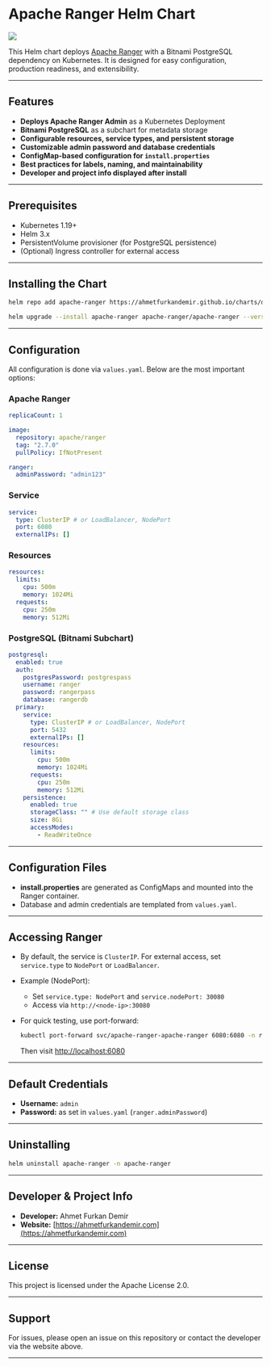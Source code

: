 # Apache Ranger Helm Chart

![](https://ranger.apache.org/ranger-logo.svg)

This Helm chart deploys [Apache Ranger](https://ranger.apache.org/) with a Bitnami PostgreSQL dependency on Kubernetes. It is designed for easy configuration, production readiness, and extensibility.

---

## Features

- **Deploys Apache Ranger Admin** as a Kubernetes Deployment
- **Bitnami PostgreSQL** as a subchart for metadata storage
- **Configurable resources, service types, and persistent storage**
- **Customizable admin password and database credentials**
- **ConfigMap-based configuration for `install.properties`**
- **Best practices for labels, naming, and maintainability**
- **Developer and project info displayed after install**

---

## Prerequisites

- Kubernetes 1.19+
- Helm 3.x
- PersistentVolume provisioner (for PostgreSQL persistence)
- (Optional) Ingress controller for external access

---

## Installing the Chart

```sh
helm repo add apache-ranger https://ahmetfurkandemir.github.io/charts/demir-open-source/apache-ranger/

helm upgrade --install apache-ranger apache-ranger/apache-ranger --version 0.1.0 -n apache-ranger --create-namespace
```
---

## Configuration

All configuration is done via `values.yaml`. Below are the most important options:

### Apache Ranger

```yaml
replicaCount: 1

image:
  repository: apache/ranger
  tag: "2.7.0"
  pullPolicy: IfNotPresent

ranger:
  adminPassword: "admin123"
```

### Service

```yaml
service:
  type: ClusterIP # or LoadBalancer, NodePort
  port: 6080
  externalIPs: []
```

### Resources

```yaml
resources:
  limits:
    cpu: 500m
    memory: 1024Mi
  requests:
    cpu: 250m
    memory: 512Mi
```

### PostgreSQL (Bitnami Subchart)

```yaml
postgresql:
  enabled: true
  auth:
    postgresPassword: postgrespass
    username: ranger
    password: rangerpass
    database: rangerdb
  primary:
    service:
      type: ClusterIP # or LoadBalancer, NodePort
      port: 5432
      externalIPs: []
    resources:
      limits:
        cpu: 500m
        memory: 1024Mi
      requests:
        cpu: 250m
        memory: 512Mi
    persistence:
      enabled: true
      storageClass: "" # Use default storage class
      size: 8Gi
      accessModes:
        - ReadWriteOnce
```

---

## Configuration Files

- **install.properties** are generated as ConfigMaps and mounted into the Ranger container.
- Database and admin credentials are templated from `values.yaml`.

---

## Accessing Ranger

- By default, the service is `ClusterIP`. For external access, set `service.type` to `NodePort` or `LoadBalancer`.
- Example (NodePort):
  - Set `service.type: NodePort` and `service.nodePort: 30080`
  - Access via `http://<node-ip>:30080`

- For quick testing, use port-forward:
  ```sh
  kubectl port-forward svc/apache-ranger-apache-ranger 6080:6080 -n ranger
  ```
  Then visit [http://localhost:6080](http://localhost:6080)

---

## Default Credentials

- **Username:** `admin`
- **Password:** as set in `values.yaml` (`ranger.adminPassword`)

---

## Uninstalling

```sh
helm uninstall apache-ranger -n apache-ranger
```

---

## Developer & Project Info

- **Developer:** Ahmet Furkan Demir
- **Website:** [https://ahmetfurkandemir.com](https://ahmetfurkandemir.com)

---

## License

This project is licensed under the Apache License 2.0.

---

## Support

For issues, please open an issue on this repository or contact the developer via the website above.

---